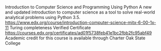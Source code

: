 Introduction to Computer Science and Programming Using Python
A new and updated introduction to computer science as a tool to solve real-world analytical problems using Python 3.5.
https://www.edx.org/course/introduction-computer-science-mitx-6-00-1x-11
Turing completeness
Verified Certificate 
https://courses.edx.org/certificates/ad01f5738feb41e1bc2fbb2fc95abf49
Academic credit for this course is available through Charter Oak State College
